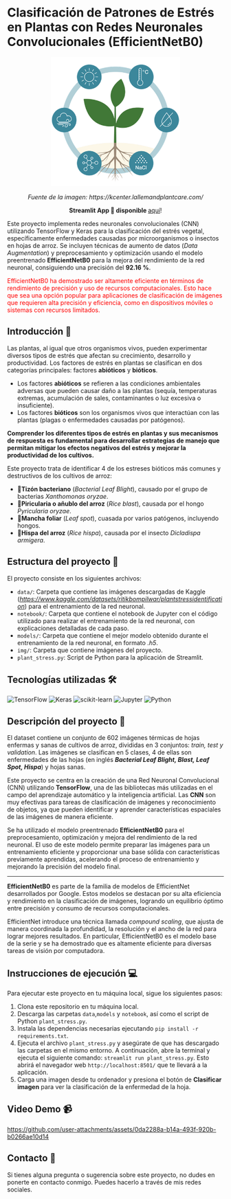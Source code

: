# Clasificación de Patrones de Estrés en Plantas con Redes Neuronales Convolucionales (EfficientNetB0)

<p align="center">
  <img src="img/stress-abiotic.png" alt="App" width="300px">
</p>

<p align="center">
  <i>Fuente de la imagen: https://kcenter.lallemandplantcare.com/</i>
</p>

<p align="center">
  <b>Streamlit App 📱 disponible </b><a href="https://plant-stress-recognition.streamlit.app/">aquí</a>!
</p>

Este proyecto implementa redes neuronales convolucionales (CNN) utilizando TensorFlow y Keras para la clasificación del estrés vegetal, específicamente enfermedades causadas por microorganismos o insectos en hojas de arroz. Se incluyen técnicas de aumento de datos (*Data Augmentation*) y preprocesamiento y optimización usando el modelo preentrenado **EfficientNetB0** para la mejora del rendimiento de la red neuronal, consiguiendo una precisión del **92.16 %**.

<span style="color:red">EfficientNetB0 ha demostrado ser altamente eficiente en términos de rendimiento de precisión y uso de recursos computacionales. Esto hace que sea una opción popular para aplicaciones de clasificación de imágenes que requieren alta precisión y eficiencia, como en dispositivos móviles o sistemas con recursos limitados.</span>

## Introducción 🔬

Las plantas, al igual que otros organismos vivos, pueden experimentar diversos tipos de estrés que afectan su crecimiento, desarrollo y productividad. Los factores de estrés en plantas se clasifican en dos categorías principales: factores **abióticos** y **bióticos**.

- Los factores **abióticos** se refieren a las condiciones ambientales adversas que pueden causar daño a las plantas (sequía, temperaturas extremas, acumulación de sales, contaminantes o luz excesiva o insuficiente).
- Los factores **bióticos** son los organismos vivos que interactúan con las plantas (plagas o enfermedades causadas por patógenos).

**Comprender los diferentes tipos de estrés en plantas y sus mecanismos de respuesta es fundamental para desarrollar estrategias de manejo que permitan mitigar los efectos negativos del estrés y mejorar la productividad de los cultivos.**

Este proyecto trata de identificar 4 de los estreses bióticos más comunes y destructivos de los cultivos de arroz: 

- 🌾**Tizón bacteriano** (*Bacterial Leaf Blight*), causado por el grupo de bacterias *Xanthomonas oryzae*.
- 🍂**Piricularia o añublo del arroz** (*Rice blast*), causada por el hongo *Pyricularia oryzae*.
- 🍃**Mancha foliar** (*Leaf spot*), cuasada por varios patógenos, incluyendo hongos.
- 🐛**Hispa del arroz** (*Rice hispa*), causada por el insecto *Dicladispa armigera*.

## Estructura del proyecto 📂

El proyecto consiste en los siguientes archivos:

- ``data/``: Carpeta que contiene las imágenes descargadas de Kaggle (*https://www.kaggle.com/datasets/ritikbompilwar/plantstressidentification*) para el entrenamiento de la red neuronal.
- ``notebook/``: Carpeta que contiene el notebook de Jupyter con el código utilizado para realizar el entrenamiento de la red neuronal, con explicaciones detalladas de cada paso.
- ``models/``: Carpeta que contiene el mejor modelo obtenido durante el entrenamiento de la red neuronal, en formato *.h5*.
- ``img/``: Carpeta que contiene imágenes del proyecto.
- ``plant_stress.py``: Script de Python para la aplicación de Streamlit.

## Tecnologías utilizadas 🛠️

![TensorFlow](https://img.shields.io/badge/TensorFlow-FF6F00?style=for-the-badge&logo=tensorflow&logoColor=white)
![Keras](https://img.shields.io/badge/Keras-D00000?style=for-the-badge&logo=keras&logoColor=white)
![scikit-learn](https://img.shields.io/badge/scikit--learn-F7931E?style=for-the-badge&logo=scikit-learn&logoColor=white)
![Jupyter](https://img.shields.io/badge/Jupyter-F37626?style=for-the-badge&logo=jupyter&logoColor=white)
![Python](https://img.shields.io/badge/Python-3776AB?style=for-the-badge&logo=python&logoColor=white)
  
## Descripción del proyecto 📝

El dataset contiene un conjunto de 602 imágenes térmicas de hojas enfermas y sanas de cultivos de arroz, divididas en 3 conjuntos: *train, test y validation*. Las imágenes se clasifican en 5 clases, 4 de ellas son enfermedades de las hojas (en inglés ***Bacterial Leaf Blight, Blast, Leaf Spot, Hispa***) y hojas sanas.

Este proyecto se centra en la creación de una Red Neuronal Convolucional (CNN) utilizando **TensorFlow**, una de las bibliotecas más utilizadas en el campo del aprendizaje automático y la inteligencia artificial. Las **CNN** son muy efectivas para tareas de clasificación de imágenes y reconocimiento de objetos, ya que pueden identificar y aprender características espaciales de las imágenes de manera eficiente. 

Se ha utilizado el modelo preentrenado **EfficientNetB0** para el preprocesamiento, optimización y mejora del rendimiento de la red neuronal. El uso de este modelo permite preparar las imágenes para un entrenamiento eficiente y proporcionar una base sólida con características previamente aprendidas, acelerando el proceso de entrenamiento y mejorando la precisión del modelo final.

---
**EfficientNetB0** es parte de la familia de modelos de EfficientNet desarrollados por Google. Estos modelos se destacan por su alta eficiencia y rendimiento en la clasificación de imágenes, logrando un equilibrio óptimo entre precisión y consumo de recursos computacionales.

EfficientNet introduce una técnica llamada *compound scaling*, que ajusta de manera coordinada la profundidad, la resolución y el ancho de la red para lograr mejores resultados. En particular, EfficientNetB0 es el modelo base de la serie y se ha demostrado que es altamente eficiente para diversas tareas de visión por computadora.

## Instrucciones de ejecución 💻
Para ejecutar este proyecto en tu máquina local, sigue los siguientes pasos:

1. Clona este repositorio en tu máquina local.
2. Descarga las carpetas ``data``,``models`` y ``notebook``, así como el script de Python ``plant_stress.py``.
3. Instala las dependencias necesarias ejecutando ``pip install -r requirements.txt``.
4. Ejecuta el archivo ``plant_stress.py`` y asegúrate de que has descargado las carpetas en el mismo entorno. A continuación, abre la terminal y ejecuta el siguiente comando: ``streamlit run plant_stress.py``. Esto abrirá el navegador web ``http://localhost:8501/`` que te llevará a la aplicación.
5. Carga una imagen desde tu ordenador y presiona el botón de **Clasificar imagen** para ver la clasificación de la enfermedad de la hoja. 

## Video Demo 📹

https://github.com/user-attachments/assets/0da2288a-b14a-493f-920b-b0266ae10d14

## Contacto 📧
Si tienes alguna pregunta o sugerencia sobre este proyecto, no dudes en ponerte en contacto conmigo. Puedes hacerlo a través de mis redes sociales.
 
